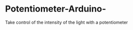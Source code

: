 Potentiometer-Arduino-
======================

Take control of the intensity of the light with a potentiometer
